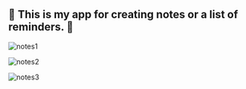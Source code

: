 <h2>    📝  This is my app for creating notes or a list of reminders. 📌   </h2>




![notes1](https://user-images.githubusercontent.com/91973134/148666471-08c86d46-59ad-4b98-8253-a9446336f86d.jpg)



![notes2](https://user-images.githubusercontent.com/91973134/148666475-93d1d9c3-dfff-4d2c-8fe2-2c3782276888.jpg)



![notes3](https://user-images.githubusercontent.com/91973134/148666476-0756346a-ca32-4724-9a62-828de0efb9d9.jpg)








